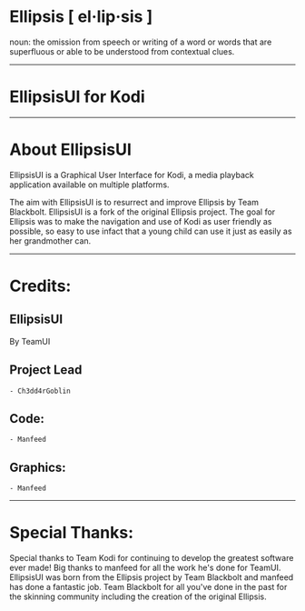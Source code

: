 # Ellipsis [ el·lip·sis ]
noun: the omission from speech or writing of a word or words that are superfluous or able to be understood from contextual clues.

------------------------------------------------------------------------
EllipsisUI for Kodi
=====================================
------------------------------------------------------------------------
About EllipsisUI
=====================================

EllipsisUI is a Graphical User Interface for Kodi, a media playback application available on multiple platforms.

The aim with EllipsisUI is to resurrect and improve Ellipsis by Team Blackbolt. EllipsisUI is a fork of the original Ellipsis project. 
The goal for Ellipsis was to make the navigation and use of Kodi as user friendly as possible, so easy to use infact that a young child can use it just as easily as her grandmother can.

--------
Credits:
========

EllipsisUI
-----------------------
By TeamUI

Project Lead
-----------------------
    - Ch3dd4rGoblin
    
Code:
---------------------
    - Manfeed

Graphics:
-----------------------    
    - Manfeed

------------------
Special Thanks:
==================

Special thanks to Team Kodi for continuing to develop the greatest software ever made! Big thanks to manfeed for all the work he's done for TeamUI. EllipsisUI was born from the Ellipsis project by Team Blackbolt and manfeed has done a fantastic job. Team Blackbolt for all you've done in the past for the skinning community including the creation of the original Ellipsis.
